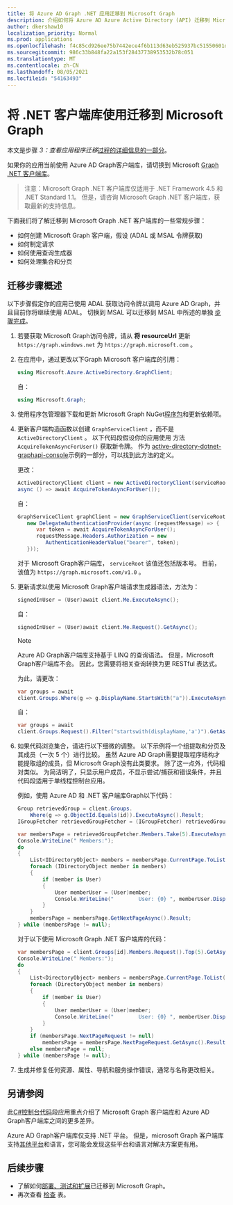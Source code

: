 ```yaml
---
title: 将 Azure AD Graph .NET 应用迁移到 Microsoft Graph
description: 介绍如何将 Azure AD Azure Active Directory (API) 迁移到 Microsoft Graph API。
author: dkershaw10
localization_priority: Normal
ms.prod: applications
ms.openlocfilehash: f4c85cd926ee75b7442ece4f6b113d63eb525937bc51550601d56dd41f83fc9d
ms.sourcegitcommit: 986c33b848fa22a153f28437738953532b78c051
ms.translationtype: MT
ms.contentlocale: zh-CN
ms.lasthandoff: 08/05/2021
ms.locfileid: "54163493"
---
```

# <a name="migrate-net-client-library-use-to-microsoft-graph"></a>将 .NET 客户端库使用迁移到 Microsoft Graph

本文是步骤 *3：查看应用程序迁移*[过程的详细信息的一部分](migrate-azure-ad-graph-planning-checklist.md)。

如果你的应用当前使用 Azure AD Graph客户端库，请切换到 Microsoft [Graph .NET 客户端库](https://github.com/microsoftgraph/msgraph-sdk-dotnet)。

>注意：Microsoft Graph .NET 客户端库仅适用于 .NET Framework 4.5 和 .NET Standard 1.1。  但是，请咨询 Microsoft Graph .NET 客户端库，获取最新的支持信息。

下面我们将了解迁移到 Microsoft Graph .NET 客户端库的一些常规步骤：

- 如何创建 Microsoft Graph 客户端，假设 (ADAL 或 MSAL 令牌获取) 
- 如何制定请求
- 如何使用查询生成器
- 如何处理集合和分页  

## <a name="overview-of-the-migration-steps"></a>迁移步骤概述

以下步骤假定你的应用已使用 ADAL 获取访问令牌以调用 Azure AD Graph，并且目前你将继续使用 ADAL。 切换到 MSAL 可以迁移到 MSAL 中所述的单独 [步骤完成](./migrate-azure-ad-graph-authentication-library.md#migrating-to-msal)。

1. 若要获取 Microsoft Graph访问令牌，请从 **将 resourceUrl** 更新 `https://graph.windows.net` 为 `https://graph.microsoft.com` 。

2. 在应用中，通过更改以下Graph Microsoft 客户端库的引用：

    ``` csharp
    using Microsoft.Azure.ActiveDirectory.GraphClient;
    ```

    自：

    ``` csharp
    using Microsoft.Graph;
    ```

3. 使用程序包管理器下载和更新 Microsoft Graph NuGet[程序包](https://www.nuget.org/packages/Microsoft.Graph/)和更新依赖项。

4. 更新客户端构造函数以创建 `GraphServiceClient` ，而不是 `ActiveDirectoryClient` 。  以下代码段假设你的应用使用 方法 `AcquireTokenAsyncForUser()` 获取新令牌。 作为 [active-directory-dotnet-graphapi-console](https://github.com/Azure-Samples/active-directory-dotnet-graphapi-console/blob/archive/GraphConsoleAppV3/AuthenticationHelper.cs)示例的一部分，可以找到此方法的定义。

    更改：

    ``` csharp
    ActiveDirectoryClient client = new ActiveDirectoryClient(serviceRoot,
    async () => await AcquireTokenAsyncForUser());
    ```

    自：

    ``` csharp
    GraphServiceClient graphClient = new GraphServiceClient(serviceRoot,
       new DelegateAuthenticationProvider(async (requestMessage) => {
          var token = await AcquireTokenAsyncForUser();
          requestMessage.Headers.Authorization = new
             AuthenticationHeaderValue("bearer", token);
       }));
    ```

    对于 Microsoft Graph客户端库， `serviceRoot` 该值还包括版本号。 目前，该值为 `https://graph.microsoft.com/v1.0` 。

5. 更新请求以使用 Microsoft Graph客户端请求生成器语法，方法为：

    ``` csharp
    signedInUser = (User)await client.Me.ExecuteAsync();
    ```

    自：

    ``` csharp
    signedInUser = (User)await client.Me.Request().GetAsync();
    ```

    >[!NOTE]
    >Azure AD Graph客户端库支持基于 LINQ 的查询语法。 但是，Microsoft Graph客户端库不会。  因此，您需要将相关查询转换为更 RESTful 表达式。  

    为此，请更改：

    ``` csharp
    var groups = await
    client.Groups.Where(g => g.DisplayName.StartsWith("a")).ExecuteAsync();
    ```

    自：

    ``` csharp
    var groups = await
    client.Groups.Request().Filter("startswith(displayName,'a')").GetAsync();
    ```

6. 如果代码浏览集合，请进行以下细微的调整。 以下示例将一个组提取和分页及其成员（一次 5 个）进行比较。 虽然 Azure AD Graph需要提取程序结构才能提取组的成员，但 Microsoft Graph没有此类要求。 除了这一点外，代码相对类似。  为简洁明了，只显示用户成员，不显示尝试/捕获和错误条件，并且代码段适用于单线程控制台应用。

    例如，使用 Azure AD 和 .NET 客户端库Graph以下代码：

    ```csharp
    Group retrievedGroup = client.Groups.
        Where(g => g.ObjectId.Equals(id)).ExecuteAsync().Result;
    IGroupFetcher retrievedGroupFetcher = (IGroupFetcher) retrievedGroup;

    var membersPage = retrievedGroupFetcher.Members.Take(5).ExecuteAsync().Result;
    Console.WriteLine(" Members:");
    do
    {
        List<IDirectoryObject> members = membersPage.CurrentPage.ToList();
        foreach (IDirectoryObject member in members)
        {
            if (member is User)
            {
                User memberUser = (User)member;
                Console.WriteLine("        User: {0} ", memberUser.DisplayName);
            }
        }
        membersPage = membersPage.GetNextPageAsync().Result;
    } while (membersPage != null);

    ```

    对于以下使用 Microsoft Graph .NET 客户端库的代码：

    ```csharp
    var membersPage = client.Groups[id].Members.Request().Top(5).GetAsync().Result;
    Console.WriteLine(" Members:");
    do
    {
        List<DirectoryObject> members = membersPage.CurrentPage.ToList();
        foreach (DirectoryObject member in members)
        {
            if (member is User)
            {
                User memberUser = (User)member;
                Console.WriteLine("        User: {0} ", memberUser.DisplayName);
            }
        }
        if (membersPage.NextPageRequest != null)
            membersPage = membersPage.NextPageRequest.GetAsync().Result;
        else membersPage = null;
    } while (membersPage != null);

    ```

7. 生成并修复任何资源、属性、导航和服务操作错误，通常与名称更改相关。

## <a name="see-also"></a>另请参阅

此[C#控制台代码](https://github.com/microsoftgraph/console-csharp-snippets-sample)段应用重点介绍了 Microsoft Graph 客户端库和 Azure AD Graph客户端库之间的更多差异。

Azure AD Graph客户端库仅支持 .NET 平台。  但是，microsoft Graph 客户端库支持[其他平台](/graph)和语言，您可能会发现这些平台和语言对解决方案更有用。

## <a name="next-steps"></a>后续步骤

- 了解如何[部署、测试和扩展](./migrate-azure-ad-graph-deploy-test-extend.md)已迁移到 Microsoft Graph。
- 再次查看 [检查](migrate-azure-ad-graph-planning-checklist.md) 表。
